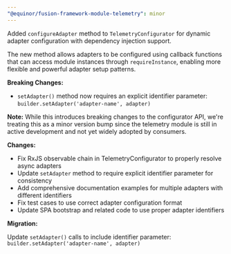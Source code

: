 ```yaml
---
"@equinor/fusion-framework-module-telemetry": minor
---
```


Added `configureAdapter` method to `TelemetryConfigurator` for dynamic adapter configuration with dependency injection support.

The new method allows adapters to be configured using callback functions that can access module instances through `requireInstance`, enabling more flexible and powerful adapter setup patterns.

**Breaking Changes:**
- `setAdapter()` method now requires an explicit identifier parameter: `builder.setAdapter('adapter-name', adapter)`

**Note:** While this introduces breaking changes to the configurator API, we're treating this as a minor version bump since the telemetry module is still in active development and not yet widely adopted by consumers.

**Changes:**
- Fix RxJS observable chain in TelemetryConfigurator to properly resolve async adapters
- Update `setAdapter` method to require explicit identifier parameter for consistency
- Add comprehensive documentation examples for multiple adapters with different identifiers
- Fix test cases to use correct adapter configuration format
- Update SPA bootstrap and related code to use proper adapter identifiers

**Migration:**

Update `setAdapter()` calls to include identifier parameter: `builder.setAdapter('adapter-name', adapter)`
